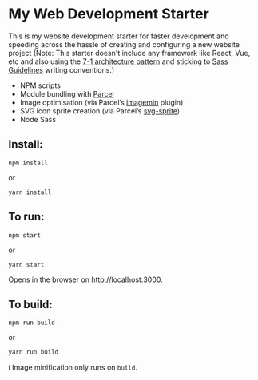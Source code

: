 # My Web Development Starter

This is my website development starter for faster development and speeding across the hassle of creating and configuring a new website project 
(Note: This starter doesn't include any framework like React, Vue, etc and also using the [7-1 architecture pattern](http://sass-guidelin.es/#architecture) and sticking to [Sass Guidelines](http://sass-guidelin.es/) writing conventions.)

- NPM scripts
- Module bundling with [Parcel](https://parceljs.org/)
- Image optimisation (via Parcel’s [imagemin](https://github.com/DeMoorJasper/parcel-plugin-imagemin) plugin)
- SVG icon sprite creation (via Parcel’s [svg-sprite](https://github.com/Epimodev/parcel-plugin-svg-sprite))
- Node Sass

## Install:

```
npm install
```

or

```
yarn install
```

## To run:

```
npm start
```

or

```
yarn start
```

Opens in the browser on [http://localhost:3000](http://localhost:3000).

## To build:

```
npm run build
```

or

```
yarn run build
```

ℹ️ Image minification only runs on `build`.
